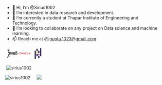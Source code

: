 


- 👋 Hi, I’m @Sirius1002
- 👀 I’m interested in data research and development.
- 🌱 I’m currently a student at Thapar Institute of Engineering and Technology.
- 💞️ I’m looking to collaborate on any project on Data science and machine learning.
- 📫 Reach me at @igupta.1023@gmail.com




<p align="left"> <a href="https://canvasjs.com" target="_blank" rel="noreferrer"> <img src="https://raw.githubusercontent.com/Hardik0307/Hardik0307/master/assets/canvasjs-charts.svg" alt="canvasjs" width="40" height="40"/> </a> <a src="https://raw.githubusercontent.com/devicons/devicon/master/icons/mysql/mysql-original-wordmark.svg" alt="mysql" width="40" height="40"/> </a> <a href="https://www.oracle.com/" target="_blank" rel="noreferrer"> <img src="https://raw.githubusercontent.com/devicons/devicon/master/icons/oracle/oracle-original.svg" alt="oracle" width="40" height="40"/> </a> <a href="https://pandas.pydata.org/" target="_blank" rel="noreferrer"> <img src="https://raw.githubusercontent.com/devicons/devicon/2ae2a900d2f041da66e950e4d48052658d850630/icons/pandas/pandas-original.svg" alt="pandas" width="40" height="40"/> </a> </p>

<p>&nbsp;<img align="center" src="https://github-readme-stats.vercel.app/api?username=sirius1002&show_icons=true&locale=en" alt="sirius1002" /></p>
<img align="right" width ="400" src="![image](https://github.com/Sirius1002/Sirius1002/assets/135801764/df5640ac-9528-4714-a030-2d7ae1907a18)">


<p><img align="center" src="https://github-readme-streak-stats.herokuapp.com/?user=sirius1002&" alt="sirius1002" /></p>

